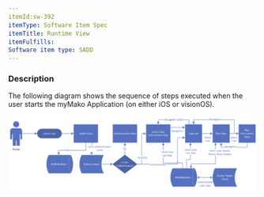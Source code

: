 ```yaml
---
itemId:sw-392
itemType: Software Item Spec
itemTitle: Runtime View
itemFulfills: 
Software item type: SADD
---
```

### Description
The following diagram shows the sequence of steps executed when the user starts the myMako Application (on either iOS or visionOS).

  ![Sequence of Steps](./images/sw-392.1.png)